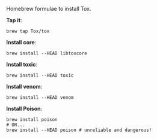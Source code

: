 Homebrew formulae to install Tox.  

**Tap it**:

    brew tap Tox/tox

**Install core**:

    brew install --HEAD libtoxcore

**Install toxic**:

    brew install --HEAD toxic

**Install venom**:

    brew install --HEAD venom

**Install Poison**:

    brew install poison
    # OR...
    brew install --HEAD poison # unreliable and dangerous!
